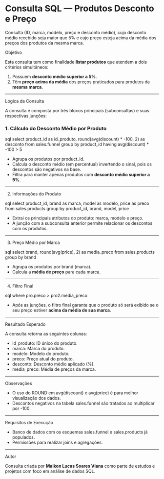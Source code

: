 # Consulta SQL — Produtos  Desconto e Preço 

Consulta (ID, marca, modelo, preço e desconto médio),
cujo desconto médio recebido seja maior que 5% e cujo preço esteja 
acima da média dos preços dos produtos da mesma marca.

Objetivo

Esta consulta tem como finalidade **listar produtos** que atendem a dois critérios simultâneos:

1. Possuem **desconto médio superior a 5%**.
2. Têm **preço acima da média** dos preços praticados para produtos da **mesma marca**.

---

Lógica da Consulta

A consulta é composta por três blocos principais (subconsultas) e suas respectivas junções:

### 1. Cálculo do Desconto Médio por Produto

sql
select 
	product_id as id_produto, 
	round(avg(discount) * -100, 2) as desconto 
from sales.funnel 
group by product_id
having avg(discount) * -100 > 5


- Agrupa os produtos por product_id.
- Calcula o desconto médio (em percentual) invertendo o sinal, pois os descontos são negativos na base.
- Filtra para manter apenas produtos com **desconto médio superior a 5%**.

---

2. Informações do Produto

sql
select 
	product_id,
	brand as marca,
	model as modelo,
	price as preco
from sales.products 
group by 
	product_id,
	brand,
	model,
	price


- Extrai os principais atributos do produto: marca, modelo e preço.
- A junção com a subconsulta anterior permite relacionar os descontos com os produtos.

---

3. Preço Médio por Marca

sql
select
	brand, 
	round(avg(price), 2) as media_preco
from sales.products 
group by brand


- Agrupa os produtos por brand (marca).
- Calcula a **média de preço** para cada marca.

---

4. Filtro Final

sql
where pro.preco > pro2.media_preco


- Após as junções, o filtro final garante que o produto só será exibido se o seu preço estiver **acima da média de sua marca**.

---

Resultado Esperado

A consulta retorna as seguintes colunas:

- id_produto: ID único do produto.
- marca: Marca do produto.
- modelo: Modelo do produto.
- preco: Preço atual do produto.
- desconto: Desconto médio aplicado (%).
- media_preco: Média de preços da marca.

---

Observações

- O uso do ROUND em avg(discount) e avg(price) é para melhor visualização dos dados.
- Descontos negativos na tabela sales.funnel são tratados ao multiplicar por -100.

---

Requisitos de Execução

- Banco de dados com os esquemas sales.funnel e sales.products já populados.
- Permissões para realizar joins e agregações.

---

Autor

Consulta criada por **Maikon Lucas Soares Viana** como parte de estudos e projetos com foco em análise de dados SQL.


